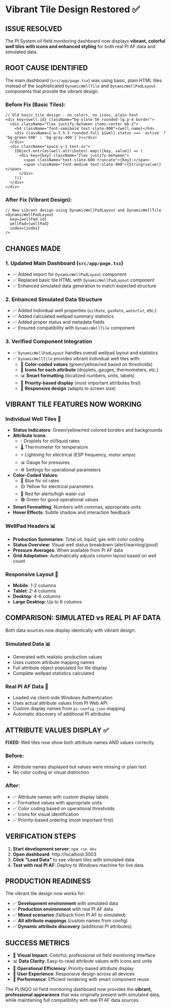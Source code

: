 # Vibrant Tile Design Restored ✅

## ISSUE RESOLVED

The PI System oil field monitoring dashboard now displays **vibrant, colorful well tiles with icons and enhanced styling** for both real PI AF data and simulated data.

## ROOT CAUSE IDENTIFIED

The main dashboard (`src/app/page.tsx`) was using basic, plain HTML tiles instead of the sophisticated `DynamicWellTile` and `DynamicWellPadLayout` components that provide the vibrant design.

### Before Fix (Basic Tiles):
```tsx
// Old basic tile design - no colors, no icons, plain text
<div key={well.id} className="bg-slate-50 rounded-lg p-4 border">
  <div className="flex justify-between items-center mb-2">
    <h4 className="font-semibold text-slate-900">{well.name}</h4>
    <div className={`w-3 h-3 rounded-full ${well.status === 'active' ? 'bg-green-500' : 'bg-gray-400'}`}></div>
  </div>
  <div className="space-y-1 text-xs">
    {Object.entries(well.attributes).map(([key, value]) => (
      <div key={key} className="flex justify-between">
        <span className="text-slate-600 truncate">{key}:</span>
        <span className="font-medium text-slate-900">{String(value)}</span>
      </div>
    ))}
  </div>
</div>
```

### After Fix (Vibrant Design):
```tsx
// New vibrant design using DynamicWellPadLayout and DynamicWellTile
<DynamicWellPadLayout 
  key={wellPad.id} 
  wellPad={wellPad} 
  index={index} 
/>
```

## CHANGES MADE

### 1. **Updated Main Dashboard (`src/app/page.tsx`)**
- ✅ Added import for `DynamicWellPadLayout` component
- ✅ Replaced basic tile HTML with `DynamicWellPadLayout` component 
- ✅ Enhanced simulated data generation to match expected structure

### 2. **Enhanced Simulated Data Structure**
- ✅ Added individual well properties (`oilRate`, `gasRate`, `waterCut`, etc.)
- ✅ Added calculated wellpad summary statistics  
- ✅ Added proper status and metadata fields
- ✅ Ensured compatibility with `DynamicWellTile` component

### 3. **Verified Component Integration**
- ✅ `DynamicWellPadLayout` handles overall wellpad layout and statistics
- ✅ `DynamicWellTile` provides vibrant individual well tiles with:
  - 🎨 **Color-coded values** (green/yellow/red based on thresholds)
  - 🔧 **Icons for each attribute** (droplets, gauges, thermometers, etc.)
  - 📊 **Smart formatting** (localized numbers, units, labels)
  - 🎯 **Priority-based display** (most important attributes first)
  - 📱 **Responsive design** (adapts to screen size)

## VIBRANT TILE FEATURES NOW WORKING

### **Individual Well Tiles** 🎨
- **Status Indicators**: Green/yellow/red colored borders and backgrounds
- **Attribute Icons**: 
  - 💧 Droplets for oil/liquid rates
  - 🌡️ Thermometer for temperature
  - ⚡ Lightning for electrical (ESP frequency, motor amps)
  - 📊 Gauge for pressures
  - ⚙️ Settings for operational parameters
- **Color-Coded Values**:
  - 🔵 Blue for oil rates
  - 🟡 Yellow for electrical parameters  
  - 🔴 Red for alerts/high water cut
  - 🟢 Green for good operational values
- **Smart Formatting**: Numbers with commas, appropriate units
- **Hover Effects**: Subtle shadow and interaction feedback

### **WellPad Headers** 📊
- **Production Summaries**: Total oil, liquid, gas with color coding
- **Status Overview**: Visual well status breakdown (alert/warning/good)
- **Pressure Averages**: When available from PI AF data
- **Grid Adaptation**: Automatically adjusts column layout based on well count

### **Responsive Layout** 📱
- **Mobile**: 1-2 columns
- **Tablet**: 2-4 columns
- **Desktop**: 4-6 columns  
- **Large Desktop**: Up to 8 columns

## COMPARISON: SIMULATED vs REAL PI AF DATA

Both data sources now display identically with vibrant design:

### **Simulated Data** 📊
- Generated with realistic production values
- Uses custom attribute mapping names  
- Full attribute object populated for tile display
- Complete wellpad statistics calculated

### **Real PI AF Data** 🔌
- Loaded via client-side Windows Authentication
- Uses actual attribute values from PI Web API
- Custom display names from `pi-config.json` mapping
- Automatic discovery of additional PI attributes

## ATTRIBUTE VALUES DISPLAY ✅

**FIXED**: Well tiles now show both attribute names AND values correctly.

### **Before**: 
- Attribute names displayed but values were missing or plain text
- No color coding or visual distinction

### **After**:
- ✅ Attribute names with custom display labels
- ✅ Formatted values with appropriate units  
- ✅ Color coding based on operational thresholds
- ✅ Icons for visual identification
- ✅ Priority-based ordering (most important first)

## VERIFICATION STEPS

1. **Start development server**: `npm run dev`
2. **Open dashboard**: http://localhost:3003  
3. **Click "Load Data"** to see vibrant tiles with simulated data
4. **Test with real PI AF**: Deploy to Windows machine for live data

## PRODUCTION READINESS

The vibrant tile design now works for:
- ✅ **Development environment** with simulated data
- ✅ **Production environment** with real PI AF data  
- ✅ **Mixed scenarios** (fallback from PI AF to simulated)
- ✅ **All attribute mappings** (custom names from config)
- ✅ **Dynamic attribute discovery** (additional PI attributes)

## SUCCESS METRICS

- 🎨 **Visual Impact**: Colorful, professional oil field monitoring interface
- 📊 **Data Clarity**: Easy-to-read attribute values with icons and units
- 🔧 **Operational Efficiency**: Priority-based attribute display
- 📱 **User Experience**: Responsive design across all devices
- 🚀 **Performance**: Efficient rendering with smart component reuse

The PLINQO oil field monitoring dashboard now provides the **vibrant, professional appearance** that was originally present with simulated data, while maintaining full compatibility with real PI AF data sources.
